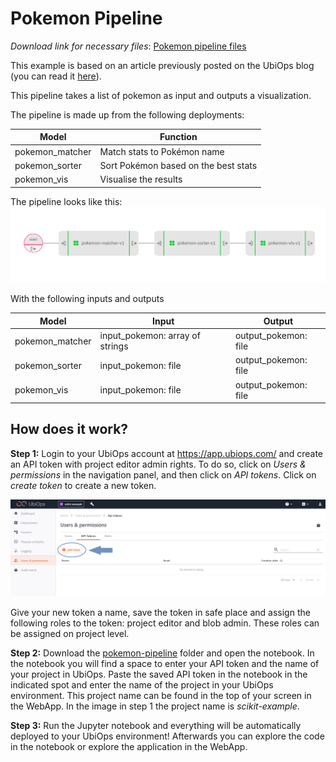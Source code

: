 # Pokemon Pipeline

_Download link for necessary files_: [Pokemon pipeline files](https://github.com/UbiOps/cookbook/tree/master/pokemon-pipeline/pokemon-pipeline)

This example is based on an article previously posted on the UbiOps blog (you can read it [here](https://ubiops.com/how-to-create-a-data-pipeline-in-ubiops/)).

This pipeline takes a list of pokemon as input and outputs a visualization.

The pipeline is made up from the following deployments:

| Model | Function |
|-------|----------|
| pokemon_matcher | Match stats to Pokémon name |
| pokemon_sorter | Sort Pokémon based on the best stats |
| pokemon_vis | Visualise the results |

The pipeline looks like this:
![Pokemon Pipeline](pokemon_pipeline.png)

With the following inputs and outputs

| Model | Input | Output |
|-------|----------|-----|
| pokemon_matcher | input_pokemon: array of strings | output_pokemon: file |
| pokemon_sorter | input_pokemon: file | output_pokemon: file |
| pokemon_vis | input_pokemon: file | output_pokemon: file |

## How does it work?

**Step 1:** Login to your UbiOps account at https://app.ubiops.com/ and create an API token with project editor
admin rights. To do so, click on *Users & permissions* in the navigation panel, and then click on *API tokens*.
Click on *create token* to create a new token.

![Creating an API token](api_token_screenshot.png)

Give your new token a name, save the token in safe place and assign the following roles to the token: project editor and blob admin.
These roles can be assigned on project level.

**Step 2:** Download the [pokemon-pipeline](https://github.com/UbiOps/cookbook/tree/master/pokemon-pipeline/pokemon-pipeline) folder and open the notebook. In the notebook you will find a space
to enter your API token and the name of your project in UbiOps. Paste the saved API token in the notebook in the indicated spot
and enter the name of the project in your UbiOps environment. This project name can be found in the top of your screen in the
WebApp. In the image in step 1 the project name is *scikit-example*.

**Step 3:** Run the Jupyter notebook and everything will be automatically deployed to your UbiOps environment! 
Afterwards you can explore the code in the notebook or explore the application in the WebApp.
